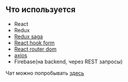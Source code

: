 ## Что используется
* React
* Redux
* [Redux saga](https://redux-saga.js.org/)
* [React hook form](https://react-hook-form.com/ "")
* [React router dom](https://reactrouter.com/)
* [axios](https://github.com/axios/axios)
* Firebase(на backend, через REST запросы)

Чат можно попробывать [здесь](https://kiteny.github.io/)
